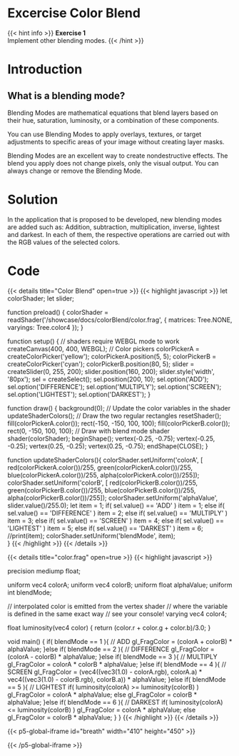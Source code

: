 # Excercise Color Blend

{{< hint info >}}
**Exercise 1**  
Implement other blending modes.
{{< /hint >}}

# Introduction
## What is a blending mode?
Blending Modes are mathematical equations that blend layers based on their hue, saturation, luminosity, or a combination of these components.

You can use Blending Modes to apply overlays, textures, or target adjustments to specific areas of your image without creating layer masks.

Blending Modes are an excellent way to create nondestructive effects. The blend you apply does not change pixels, only the visual output. You can always change or remove the Blending Mode.

# Solution
In the application that is proposed to be developed, new blending modes are added such as:
Addition, subtraction, multiplication, inverse, lightest and darkest. In each of them, the respective operations are carried out with the RGB values ​​of the selected colors.

# Code


{{< details title="Color Blend" open=true >}}
{{< highlight javascript >}}
let colorShader;
let slider;

function preload() {
   colorShader = readShader('/showcase/docs/colorBlend/color.frag',
                          { matrices: Tree.NONE, varyings: Tree.color4 });
}

function setup() {
  // shaders require WEBGL mode to work
  createCanvas(400, 400, WEBGL);
  // Color pickers
  colorPickerA = createColorPicker('yellow');
  colorPickerA.position(5, 5);
  colorPickerB = createColorPicker('cyan');
  colorPickerB.position(80, 5);
  slider = createSlider(0, 255, 200);
  slider.position(160, 200);
  slider.style('width', '80px');
  sel = createSelect();
  sel.position(200, 10);
  sel.option('ADD');
  sel.option('DIFFERENCE');
  sel.option('MULTIPLY');
  sel.option('SCREEN');
  sel.option('LIGHTEST');
  sel.option('DARKEST');
}

function draw() {
  background(0);
  // Update the color variables in the shader
  updateShaderColors();
  // Draw the two regular rectangles
  resetShader();
  fill(colorPickerA.color());
  rect(-150, -150, 100, 100);
  fill(colorPickerB.color());
  rect(0, -150, 100, 100);
  // Draw with blend mode shader
  shader(colorShader);
  beginShape();
  vertex(-0.25, -0.75);
  vertex(-0.25, -0.25);
  vertex(0.25, -0.25);
  vertex(0.25, -0.75);
  endShape(CLOSE);
}

function updateShaderColors(){
    colorShader.setUniform('colorA', [ red(colorPickerA.color())/255,
                                        green(colorPickerA.color())/255,
                                        blue(colorPickerA.color())/255,
                                        alpha(colorPickerA.color())/255]);
    colorShader.setUniform('colorB', [  red(colorPickerB.color())/255,
                                        green(colorPickerB.color())/255,
                                        blue(colorPickerB.color())/255,
                                        alpha(colorPickerB.color())/255]);
    colorShader.setUniform('alphaValue', slider.value()/255.0);
    let item = 1;
    if( sel.value() == 'ADD' ) item = 1;
    else if( sel.value() == 'DIFFERENCE' ) item = 2;
    else if( sel.value() == 'MULTIPLY' ) item = 3;
    else if( sel.value() == 'SCREEN' ) item = 4;
    else if( sel.value() == 'LIGHTEST' ) item = 5;
    else if( sel.value() == 'DARKEST' ) item = 6;
    //print(item);
    colorShader.setUniform('blendMode', item);                                      
}
{{< /highlight >}}
{{< /details >}} 

{{< details title="color.frag" open=true >}}
{{< highlight javascript >}}

precision mediump float;

uniform vec4 colorA;
uniform vec4 colorB;
uniform float alphaValue;
uniform int blendMode;

// interpolated color is emitted from the vertex shader
// where the variable is defined in the same exact way
// see your console!
varying vec4 color4;

float luminosity(vec4 color) {
  return (color.r + color.g + color.b)/3.0;
}

void main() {
  if( blendMode == 1 ){ // ADD
    gl_FragColor = (colorA + colorB) * alphaValue;
  }else if( blendMode == 2 ){ // DIFFERENCE
    gl_FragColor = (colorA - colorB) * alphaValue;
  }else if( blendMode == 3 ){ // MULTIPLY
    gl_FragColor = colorA * colorB * alphaValue;
  }else if( blendMode == 4 ){ // SCREEN
    gl_FragColor = (vec4((vec3(1.0) - colorA.rgb), colorA.a) * vec4((vec3(1.0) - colorB.rgb), colorB.a)) * alphaValue;
  }else if( blendMode == 5 ){ // LIGHTEST
    if( luminosity(colorA) >= luminosity(colorB) ) gl_FragColor = colorA * alphaValue;
    else gl_FragColor = colorB * alphaValue;
  }else if( blendMode == 6 ){ // DARKEST
    if( luminosity(colorA) <= luminosity(colorB) ) gl_FragColor = colorA * alphaValue;
    else gl_FragColor = colorB * alphaValue;
  }
}
{{< /highlight >}}
{{< /details >}} 


{{< p5-global-iframe id="breath" width="410" height="450" >}}
<script src="https://cdnjs.cloudflare.com/ajax/libs/p5.js/1.5.0/p5.js"></script>
<script src=https://cdn.jsdelivr.net/gh/VisualComputing/p5.treegl/p5.treegl.min.js></script>
<script src="https://cdnjs.cloudflare.com/ajax/libs/p5.js/1.5.0/addons/p5.sound.min.js"></script>
<script src="/showcase/content/docs/colorBlend/app.js"></script>
{{< /p5-global-iframe >}}